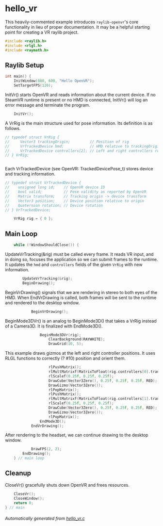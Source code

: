 # hello_vr
This heavily-commented example introduces `raylib-openvr`'s core functionality in lieu of proper documentation.
It may be a helpful starting point for creating a VR raylib project.
```c
#include <raylib.h>
#include <rlgl.h>
#include <raymath.h>
```

## Raylib Setup
```c
int main() {
    InitWindow(800, 600, "Hello OpenVR");
    SetTargetFPS(120);
```

InitVr() starts OpenVR and reads information about the current device. If no SteamVR runtime is present or no
HMD is connected, InitVr() will log an error message and terminate the program.
```c
    InitVr();
```

A VrRig is the main structure used for pose information. Its definition is as follows.
```c
// typedef struct VrRig {
//     Vector3 trackingOrigin;         // Position of rig
//     VrTrackedDevice hmd;            // HMD relative to trackingOrigin
//     VrTrackedDevice controllers[2]; // Left and right controllers relative to trackingOrigin
// } VrRig;
```
```c
```

Each VrTrackedDevice (see OpenVR: TrackedDevicePose_t) stores device and tracking information.
```c
// typedef struct VrTrackedDevice {
//    unsigned long id;    // OpenVR device ID
//    bool valid;          // Pose validity as reported by OpenVR
//    Matrix transform;    // Tracking origin -> device transform
//    Vector3 position;    // Device position relative to origin
//    Quaternion rotation; // Device rotation
// } VrTrackedDevice;
```
```c
    VrRig rig = { 0 };
```

## Main Loop
```c
    while (!WindowShouldClose()) {
```

UpdateVrTracking(&rig) must be called every frame. It reads VR input, and in doing so, focuses the
application so we can submit frames to the runtime. It updates the `hmd` and `controllers` fields of the
given `VrRig` with new information.
```c
        UpdateVrTracking(&rig);
        BeginDrawing();
```

BeginVrDrawing() signals that we are rendering in stereo to both eyes of the HMD. When EndVrDrawing is
called, both frames will be sent to the runtime and rendered to the desktop window.
```c
            BeginVrDrawing();
```

BeginMode3DVr() is an analog to BeginMode3D() that takes a VrRig instead of a Camera3D. It is
finalized with EndMode3D().
```c
                BeginMode3DVr(rig);
                    ClearBackground(RAYWHITE);
                    DrawGrid(10, 5);
```

This example draws gizmos at the left and right controller positions. It uses RLGL functions to
correctly (? #10) position and orient them.
```c
                    rlPushMatrix();
                    rlMultMatrixf(MatrixToFloat(rig.controllers[0].transform));
                    rlScalef(0.25f, 0.25f, 0.25f);
                    DrawCube(Vector3Zero(), 0.25f, 0.25f, 0.25f, RED);
                    DrawGizmo(Vector3Zero());
                    rlPopMatrix();
                    rlPushMatrix();
                    rlMultMatrixf(MatrixToFloat(rig.controllers[1].transform));
                    rlScalef(0.25f, 0.25f, 0.25f);
                    DrawCube(Vector3Zero(), 0.25f, 0.25f, 0.25f, RED);
                    DrawGizmo(Vector3Zero());
                    rlPopMatrix();
                EndMode3D();
            EndVrDrawing();
```

After rendering to the headset, we can continue drawing to the desktop window.
```c
            DrawFPS(2, 2);
        EndDrawing();
    } // main loop
```

## Cleanup
CloseVr() gracefully shuts down OpenVR and frees resources.
```c
    CloseVr();
    CloseWindow();
    return 0;
} // main
```

###### Automatically generated from [hello_vr.c](hello_vr.c)
